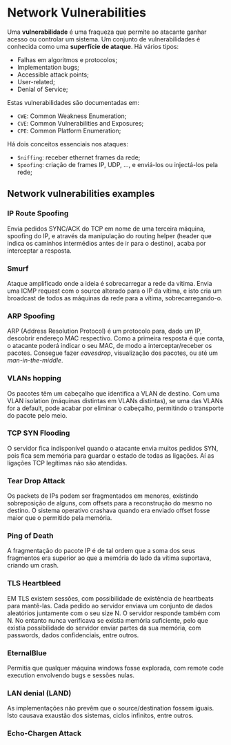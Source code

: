 # Network Vulnerabilities

Uma **vulnerabilidade** é uma fraqueza que permite ao atacante ganhar acesso ou controlar um sistema. Um conjunto de vulnerabilidades é conhecida como uma **superfície de ataque**. Há vários tipos:

- Falhas em algoritmos e protocolos;
- Implementation bugs;
- Accessible attack points;
- User-related;
- Denial of Service;

Estas vulnerabilidades são documentadas em:

- `CWE`: Common Weakness Enumeration;
- `CVE`: Common Vulnerabilities and Exposures;
- `CPE`: Common Platform Enumeration;

Há dois conceitos essenciais nos ataques:

- `Sniffing`: receber ethernet frames da rede;
- `Spoofing`: criação de frames IP, UDP, ..., e enviá-los ou injectá-los pela rede;

## Network vulnerabilities examples

### IP Route Spoofing

Envia pedidos SYNC/ACK do TCP em nome de uma terceira máquina, spoofing do IP, e através da manipulação do routing helper (header que indica os caminhos intermédios antes de ir para o destino), acaba por interceptar a resposta.

### Smurf

Ataque amplificado onde a ideia é sobrecarregar a rede da vítima. Envia uma ICMP request com o source alterado para o IP da vítima, e isto cria um broadcast de todos as máquinas da rede para a vítima, sobrecarregando-o.

### ARP Spoofing

ARP (Address Resolution Protocol) é um protocolo para, dado um IP, descobrir endereço MAC respectivo. Como a primeira resposta é que conta, o atacante poderá indicar o seu MAC, de modo a interceptar/receber os pacotes. Consegue fazer *eavesdrop*, visualização dos pacotes, ou até um *man-in-the-middle*.

### VLANs hopping

Os pacotes têm um cabeçalho que identifica a VLAN de destino. Com uma VLAN isolation (máquinas distintas em VLANs distintas), se uma das VLANs for a default, pode acabar por eliminar o cabeçalho, permitindo o transporte do pacote pelo meio.

### TCP SYN Flooding

O servidor fica indisponível quando o atacante envia muitos pedidos SYN, pois fica sem memória para guardar o estado de todas as ligações. Aí as ligações TCP legítimas não são atendidas. 

### Tear Drop Attack

Os packets de IPs podem ser fragmentados em menores, existindo sobreposição de alguns, com offsets para a reconstrução do mesmo no destino. O sistema operativo crashava quando era enviado offset fosse maior que o permitido pela memória.

### Ping of Death

A fragmentação do pacote IP é de tal ordem que a soma dos seus fragmentos era superior ao que a memória do lado da vítima suportava, criando um crash.

### TLS Heartbleed

EM TLS existem sessões, com possibilidade de existência de heartbeats para mantê-las. Cada pedido ao servidor enviava um conjunto de dados aleatórios juntamente com o seu size N. O servidor responde também com N. No entanto nunca verificava se existia memória suficiente, pelo que existia possibilidade do servidor enviar partes da sua memória, com passwords, dados confidenciais, entre outros.

### EternalBlue

Permitia que qualquer máquina windows fosse explorada, com remote code execution envolvendo bugs e sessões nulas.

### LAN denial (LAND)

As implementações não prevêm que o source/destination fossem iguais. Isto causava exaustão dos sistemas, ciclos infinitos, entre outros.

### Echo-Chargen Attack

